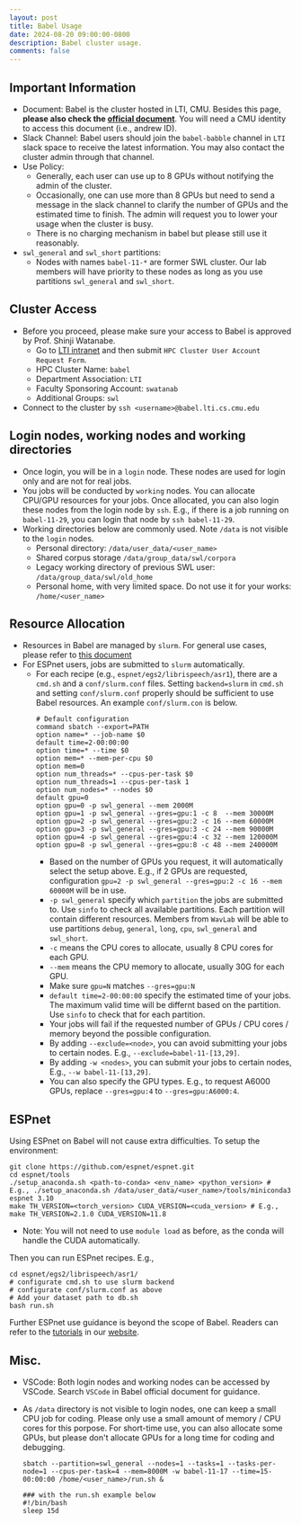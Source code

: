 ```yaml
---
layout: post
title: Babel Usage
date: 2024-08-20 09:00:00-0800
description: Babel cluster usage.
comments: false
---
```


## Important Information
* Document: Babel is the cluster hosted in LTI, CMU. Besides this page, **please also check the [official document](https://hpc.lti.cs.cmu.edu/wiki/index.php?title=Main_Page)**. You will need a CMU identity to access this document (i.e., andrew ID).
* Slack Channel: Babel users should join the `babel-babble` channel in `LTI` slack space to receive the latest information. You may also contact the cluster admin through that channel.
* Use Policy:
  * Generally, each user can use up to 8 GPUs without notifying the admin of the cluster.
  * Occasionally, one can use more than 8 GPUs but need to send a message in the slack channel to clarify the number of GPUs and the estimated time to finish. The admin will request you to lower your usage when the cluster is busy.
  * There is no charging mechanism in babel but please still use it reasonably.
* `swl_general` and `swl_short` partitions:
  * Nodes with names `babel-11-*` are former SWL cluster. Our lab members will have priority to these nodes as long as you use partitions `swl_general` and `swl_short`.


## Cluster Access
* Before you proceed, please make sure your access to Babel is approved by Prof. Shinji Watanabe.
  * Go to [LTI intranet](https://lti.cs.cmu.edu/misc-pages/intranet-forms.html) and then submit `HPC Cluster User Account Request Form`.
  * HPC Cluster Name: `babel`
  * Department Association: `LTI`
  * Faculty Sponsoring Account: `swatanab`
  * Additional Groups: `swl`
* Connect to the cluster by `ssh <username>@babel.lti.cs.cmu.edu`

## Login nodes, working nodes and working directories
* Once login, you will be in a `login` node. These nodes are used for login only and are not for real jobs.
* You jobs will be conducted by `working` nodes. You can allocate CPU/GPU resources for your jobs. Once allocated, you can also login these nodes from the login node by `ssh`. E.g., if there is a job running on `babel-11-29`, you can login that node by `ssh babel-11-29`.
* Working directories below are commonly used. Note `/data` is not visible to the `login` nodes.
  * Personal directory: `/data/user_data/<user_name>`
  * Shared corpus storage `/data/group_data/swl/corpora`
  * Legacy working directory of previous SWL user: `/data/group_data/swl/old_home`
  * Personal home, with very limited space. Do not use it for your works: `/home/<user_name>`


## Resource Allocation
* Resources in Babel are managed by `slurm`. For general use cases, please refer to [this document](https://hpc.lti.cs.cmu.edu/wiki/index.php?title=Slurm)
* For ESPnet users, jobs are submitted to `slurm` automatically. 
  * For each recipe (e.g., `espnet/egs2/librispeech/asr1`), there are a `cmd.sh` and a `conf/slurm.conf` files. Setting `backend=slurm` in `cmd.sh` and setting `conf/slurm.conf` properly should be sufficient to use Babel resources. An example `conf/slurm.con` is below.
    ```
    # Default configuration
    command sbatch --export=PATH
    option name=* --job-name $0
    default time=2-00:00:00
    option time=* --time $0
    option mem=* --mem-per-cpu $0
    option mem=0
    option num_threads=* --cpus-per-task $0
    option num_threads=1 --cpus-per-task 1
    option num_nodes=* --nodes $0
    default gpu=0
    option gpu=0 -p swl_general --mem 2000M
    option gpu=1 -p swl_general --gres=gpu:1 -c 8  --mem 30000M
    option gpu=2 -p swl_general --gres=gpu:2 -c 16 --mem 60000M
    option gpu=3 -p swl_general --gres=gpu:3 -c 24 --mem 90000M 
    option gpu=4 -p swl_general --gres=gpu:4 -c 32 --mem 120000M 
    option gpu=8 -p swl_general --gres=gpu:8 -c 48 --mem 240000M
    ```
    * Based on the number of GPUs you request, it will automatically select the setup above. E.g., if 2 GPUs are requested, configuration `gpu=2 -p swl_general --gres=gpu:2 -c 16 --mem 60000M` will be in use.
    * `-p swl_general` specify which `partition` the jobs are submitted to. Use `sinfo` to check all available partitions. Each partition will contain different resources. Members from `WavLab` will be able to use partitions `debug`, `general`, `long`, `cpu`, `swl_general` and `swl_short`.
    * `-c` means the CPU cores to allocate, usually 8 CPU cores for each GPU.
    * `--mem` means the CPU memory to allocate, usually 30G for each GPU.
    * Make sure `gpu=N` matches `--gres=gpu:N`
    * `default time=2-00:00:00` specify the estimated time of your jobs. The maximum valid time will be differnt based on the partition. Use `sinfo` to check that for each partition.
    * Your jobs will fail if the requested number of GPUs / CPU cores / memory beyond the possible configuration.
    * By adding `--exclude=<node>`, you can avoid submitting your jobs to certain nodes. E.g., `--exclude=babel-11-[13,29]`.
    * By adding `-w <nodes>`, you can submit your jobs to certain nodes, E.g., `--w babel-11-[13,29]`.
    * You can also specify the GPU types. E.g., to request A6000 GPUs, replace `--gres=gpu:4` to `--gres=gpu:A6000:4`.

## ESPnet
Using ESPnet on Babel will not cause extra difficulties. To setup the environment:
```
git clone https://github.com/espnet/espnet.git
cd espnet/tools
./setup_anaconda.sh <path-to-conda> <env_name> <python_version> # E.g., ./setup_anaconda.sh /data/user_data/<user_name>/tools/miniconda3 espnet 3.10
make TH_VERSION=<torch_version> CUDA_VERSION=<cuda_version> # E.g., make TH_VERSION=2.1.0 CUDA_VERSION=11.8
```
* Note: You will not need to use `module load` as before, as the conda will handle the CUDA automatically.

Then you can run ESPnet recipes. E.g.,
```
cd espnet/egs2/librispeech/asr1/
# configurate cmd.sh to use slurm backend
# configurate conf/slurm.conf as above
# Add your dataset path to db.sh
bash run.sh
```
Further ESPnet use guidance is beyond the scope of Babel. Readers can refer to the [tutorials](https://espnet.github.io/espnet/tutorial.html  ) in our [website](https://github.com/espnet/espnet).

## Misc.
* VSCode: Both login nodes and working nodes can be accessed by VSCode. Search `VSCode` in Babel official document for guidance.
* As `/data` directory is not visible to login nodes, one can keep a small CPU job for coding. Please only use a small amount of memory / CPU cores for this porpose. For short-time use, you can also allocate some GPUs, but please don't allocate GPUs for a long time for coding and debugging.

    ```
    sbatch --partition=swl_general --nodes=1 --tasks=1 --tasks-per-node=1 --cpus-per-task=4 --mem=8000M -w babel-11-17 --time=15-00:00:00 /home/<user_name>/run.sh & 

    ### with the run.sh example below
    #!/bin/bash
    sleep 15d
    ```
